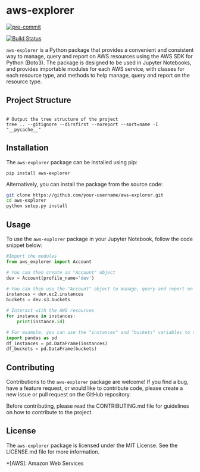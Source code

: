 # aws-explorer

[![pre-commit](https://img.shields.io/badge/pre--commit-enabled-brightgreen?logo=pre-commit)](https://github.com/pre-commit/pre-commit)

[![Build Status](https://travis-ci.org/awslabs/aws-explorer.svg?branch=master)](https://travis-ci.org/awslabs/aws-explorer)



`aws-explorer` is a Python package that provides a convenient and consistent way to manage, query and report on AWS resources using the AWS SDK for Python (Boto3). The package is designed to be used in Jupyter Notebooks, and provides importable modules for each AWS service, with classes for each resource type, and methods to help manage, query and report on the resource type.


## Project Structure

```bash{cmd=true hide=true run_on_save}

# Output the tree structure of the project
tree .. --gitignore --dirsfirst --noreport --sort=name -I "__pycache__"

```

## Installation

The `aws-explorer` package can be installed using pip:

```
pip install aws-explorer
```

Alternatively, you can install the package from the source code:

```bash
git clone https://github.com/your-username/aws-explorer.git
cd aws-explorer
python setup.py install
```

## Usage

To use the `aws-explorer` package in your Jupyter Notebook, follow the code snippet below:

```python
#Import the modules
from aws_explorer import Account

# You can then create an "Account" object
dev = Account(profile_name='dev')

# You can then use the "Account" object to manage, query and report on the AWS resources
instances = dev.ec2.instances
buckets = dev.s3.buckets

# Interact with the AWS resources
for instance in instances:
    print(instance.id)

# For example, you can use the "instances" and "buckets" variables to create a pandas DataFrame
import pandas as pd
df_instances = pd.DataFrame(instances)
df_buckets = pd.DataFrame(buckets)
```
<!-- For more information on how to use the aws-explorer package, please refer to the documentation. -->

## Contributing

Contributions to the `aws-explorer` package are welcome! If you find a bug, have a feature request, or would like to contribute code, please create a new issue or pull request on the GitHub repository.

Before contributing, please read the CONTRIBUTING.md file for guidelines on how to contribute to the project.

## License

The `aws-explorer` package is licensed under the MIT License. See the LICENSE.md file for more information.



<!-- -------------------------------- Links -------------------------------- -->

[Boto3]: https://boto3.readthedocs.io/en/latest/
[AWS CLI]: https://aws.amazon.com/cli/

<!-- ---------------------------- Abbreviations ----------------------------- -->

*[AWS]: Amazon Web Services
